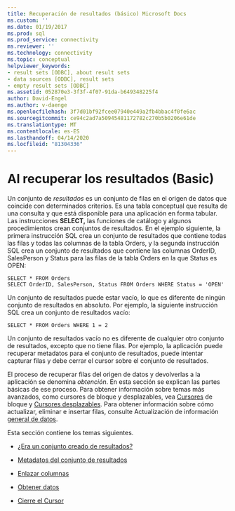 ```yaml
---
title: Recuperación de resultados (básico) Microsoft Docs
ms.custom: ''
ms.date: 01/19/2017
ms.prod: sql
ms.prod_service: connectivity
ms.reviewer: ''
ms.technology: connectivity
ms.topic: conceptual
helpviewer_keywords:
- result sets [ODBC], about result sets
- data sources [ODBC], result sets
- empty result sets [ODBC]
ms.assetid: 052870e3-3f3f-4f07-91da-b649348225f4
author: David-Engel
ms.author: v-daenge
ms.openlocfilehash: 3f7d01bf92fcee07940e449a2fb4bbac4f0fe6ac
ms.sourcegitcommit: ce94c2ad7a50945481172782c270b5b0206e61de
ms.translationtype: MT
ms.contentlocale: es-ES
ms.lasthandoff: 04/14/2020
ms.locfileid: "81304336"
---
```

# <a name="retrieving-results-basic"></a>Al recuperar los resultados (Basic)
Un conjunto de *resultados* es un conjunto de filas en el origen de datos que coincide con determinados criterios. Es una tabla conceptual que resulta de una consulta y que está disponible para una aplicación en forma tabular. Las instrucciones **SELECT,** las funciones de catálogo y algunos procedimientos crean conjuntos de resultados. En el ejemplo siguiente, la primera instrucción SQL crea un conjunto de resultados que contiene todas las filas y todas las columnas de la tabla Orders, y la segunda instrucción SQL crea un conjunto de resultados que contiene las columnas OrderID, SalesPerson y Status para las filas de la tabla Orders en la que Status es OPEN:  
  
```  
SELECT * FROM Orders  
SELECT OrderID, SalesPerson, Status FROM Orders WHERE Status = 'OPEN'  
```  
  
 Un conjunto de resultados puede estar vacío, lo que es diferente de ningún conjunto de resultados en absoluto. Por ejemplo, la siguiente instrucción SQL crea un conjunto de resultados vacío:  
  
```  
SELECT * FROM Orders WHERE 1 = 2  
```  
  
 Un conjunto de resultados vacío no es diferente de cualquier otro conjunto de resultados, excepto que no tiene filas. Por ejemplo, la aplicación puede recuperar metadatos para el conjunto de resultados, puede intentar capturar filas y debe cerrar el cursor sobre el conjunto de resultados.  
  
 El proceso de recuperar filas del origen de datos y devolverlas a la aplicación se denomina *obtención*. En esta sección se explican las partes básicas de ese proceso. Para obtener información sobre temas más avanzados, como cursores de bloque y desplazables, vea [Cursores](../../../odbc/reference/develop-app/block-cursors.md) de bloque y [Cursores desplazables](../../../odbc/reference/develop-app/scrollable-cursors.md). Para obtener información sobre cómo actualizar, eliminar e insertar filas, consulte Actualización de información [general de datos](../../../odbc/reference/develop-app/updating-data-overview.md).  
  
 Esta sección contiene los temas siguientes.  
  
-   [¿Era un conjunto creado de resultados?](../../../odbc/reference/develop-app/was-a-result-set-created.md)  
  
-   [Metadatos del conjunto de resultados](../../../odbc/reference/develop-app/result-set-metadata.md)  
  
-   [Enlazar columnas](../../../odbc/reference/develop-app/binding-columns.md)  
  
-   [Obtener datos](../../../odbc/reference/develop-app/fetching-data.md)  
  
-   [Cierre el Cursor](../../../odbc/reference/develop-app/closing-the-cursor.md)

